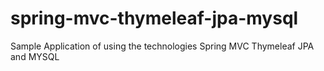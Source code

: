 # spring-mvc-thymeleaf-jpa-mysql
Sample Application of using the technologies Spring MVC Thymeleaf JPA and MYSQL

